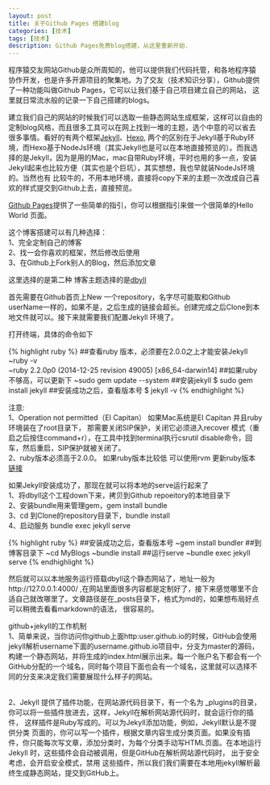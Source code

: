 ```yaml
---
layout: post
title: 关于Github Pages 搭建blog
categories: [技术]
tags: [技术]
description: Github Pages免费blog搭建，从这里重新开始.
---
```


  程序猿交友网站Github是众所周知的，他可以提供我们代码托管，和各地程序猿协作开发，也是许多开源项目的聚集地。为了交友（技术知识分享），Github提供了一种功能叫做Github Pages，它可以让我们基于自己项目建立自己的网站，
这里就日常流水般的记录一下自己搭建的blogs。

  建立我们自己的网站的时候我们可以选取一些静态网站生成框架，这样可以自由的定制blog风格，而且很多工具可以在网上找到一堆的主题，选个中意的可以省去很多事情。看好的有两个框架[Jekyll](http://jekyll.com.cn)、[Hexo](https://hexo.io),
两个的区别在于Jekyll基于Ruby环境，而Hexo基于NodeJs环境（其实Jekyll也是可以在本地直接预览的）。而我选择的是Jekyll，因为是用的Mac，mac自带Ruby环境，平时也用的多一点，安装Jekyll起来也比较方便（其实也是个巨坑），其实想想，我也早就装NodeJs环境的。当然也有
比较牛的，不用本地环境，直接将copy下来的主题一次改成自己喜欢的样式提交到Github上去，直接预览。

  [Github Pages](https://pages.github.com)提供了一些简单的指引，你可以根据指引来做一个很简单的Hello World 页面。

  这个博客搭建可以有几种选择：
    <br />1、完全定制自己的博客
    <br />2、找一会你喜欢的框架，然后修改后使用
    <br />3、在Github上Fork别人的Blog，然后添加文章

  这里选择的是第二种 博客主题选择的是[dbyll](https://github.com/dbtek/dbyll)

  首先需要在Github首页上New 一个repository，名字尽可能取和Github userName一样的，如果不是，之后生成的链接会超长。创建完成之后Clone到本地文件就可以。接下来就需要我们配置Jekyll 环境了。


  打开终端，具体的命令如下 

{% highlight ruby %}
##查看ruby 版本，必须要在2.0.0之上才能安装Jekyll
~ruby -v                                                                    
~ruby 2.2.0p0 (2014-12-25 revision 49005) [x86_64-darwin14]
##如果ruby不够高，可以更新下
~sudo gem update --system
##安装jekyll
$ sudo gem install jekyll
##安装成功之后，查看版本号
$ jekyll -v
{% endhighlight %}

注意: 
    <br />1、Operation not permitted（EI Capitan） 如果Mac系统是EI Capitan 并且ruby环境装在了root目录下，
    那需要关闭SIP保护，关闭它必须进入recover 模式（重启之后按住command+r），在工具中找到terminal执行csrutil disable命令，回车，然后重启，SIP保护就被关闭了。 
    <br />2、ruby版本必须高于2.0.0。   如果ruby版本比较低 可以使用rvm 更新ruby版本[链接](https://segmentfault.com/a/1190000003784636)
    
如果Jekyll安装成功了，那现在就可以将本地的serve运行起来了
<br />1、将dbyll这个工程down下来，拷贝到Github repoeitory的本地目录下 
<br />2、安装bundle用来管理gem，gem install bundle
<br />3、cd 到Clone的repository目录下，bundle install
<br />4、启动服务 bundle exec jekyll serve

{% highlight ruby %}
##安装成功之后，查看版本号
~gem install bundler
##到博客目录下
~cd MyBlogs
~bundle install
##运行serve
~bundle exec jekyll serve
{% endhighlight %}

然后就可以以本地服务运行搭载dbyll这个静态网站了，地址一般为http://127.0.0.1:4000/ ,在网站里面很多内容都是定制好了，接下来感觉哪里不合适自己就改哪里了。文章路径是在_posts目录下，格式为md的，如果想布局好点可以稍微去看看markdown的语法，
很容易的。

github+jekyll的工作机制
<br />1、简单来说，当你访问你github上面http:user.github.io的时候，GitHub会使用jekyll解析username下面的username.github.io项目中，分支为master的源码，构建一个静态网站，并将生成的index.html展示出来。每一个账户名下都会有一个
GitHub分配的一个域名，同时每个项目下面也会有一个域名，这里就可以选择不同的分支来决定我们需要展现什么样子的网站。

<br />2、Jekyll 提供了插件功能，在网站源代码目录下，有一个名为 _plugins的目录， 你可以将一些插件放进去，这样，Jekyll在解析网站源代码时，就会运行你的插件， 这样插件是Ruby写成的。可以为Jekyll添加功能，例如，Jekyll默认是不提供分类 
页面的，你可以写一个插件，根据文章内容生成分类页面。如果没有插件，你只能每次写文章，添加分类时，为每个分类手动写HTML页面。在本地运行 Jekyll 时，这些插件会自动被调用，但是GitHub在解析网站源代码时， 出于安全考虑，会开启安全模式，禁用
这些插件，所以我们我们需要在本地用jekyll解析最终生成静态网站，提交到GitHub上。






